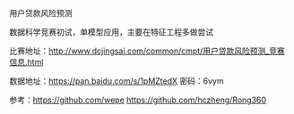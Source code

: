 用户贷款风险预测

数据科学竞赛初试，单模型应用，主要在特征工程多做尝试

比赛地址：http://www.dcjingsai.com/common/cmpt/用户贷款风险预测_竞赛信息.html

数据地址：https://pan.baidu.com/s/1pMZtedX 密码：6vym

参考：https://github.com/wepe
https://github.com/hczheng/Rong360
     


